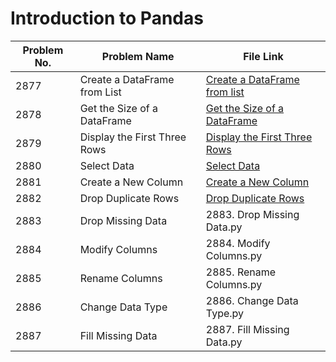 # Introduction to Pandas 

| Problem No. | Problem Name                  | File Link                       | 
|-------------|--------------------------------|----------------------------------|
| 2877        | Create a DataFrame from List   | [Create a DataFrame from list](https://leetcode.com/problems/create-a-dataframe-from-list/) |
| 2878        | Get the Size of a DataFrame    | [Get the Size of a DataFrame](https://leetcode.com/problems/get-the-size-of-a-dataframe?envType=study-plan-v2&envId=introduction-to-pandas&lang=pythondata)  | 
| 2879        | Display the First Three Rows   | [Display the First Three Rows](https://leetcode.com/problems/display-the-first-three-rows?envType=study-plan-v2&envId=introduction-to-pandas&lang=pythondata)
| 2880        | Select Data                    | [Select Data](   https://leetcode.com/problems/select-data?envType=study-plan-v2&envId=introduction-to-pandas&lang=pythondata)         | 
| 2881        | Create a New Column            | [Create a New Column]( https://leetcode.com/problems/create-a-new-column?envType=study-plan-v2&envId=introduction-to-pandas&lang=pythondata)        | 
| 2882        | Drop Duplicate Rows            | [Drop Duplicate Rows]( https://leetcode.com/problems/drop-duplicate-rows?envType=study-plan-v2&envId=introduction-to-pandas&lang=pythondata)         | 
| 2883        | Drop Missing Data              | 2883. Drop Missing Data.py             |
| 2884        | Modify Columns                 | 2884. Modify Columns.py                |
| 2885        | Rename Columns                 | 2885. Rename Columns.py                | 
| 2886        | Change Data Type               | 2886. Change Data Type.py              | 
| 2887        | Fill Missing Data              | 2887. Fill Missing Data.py             |

